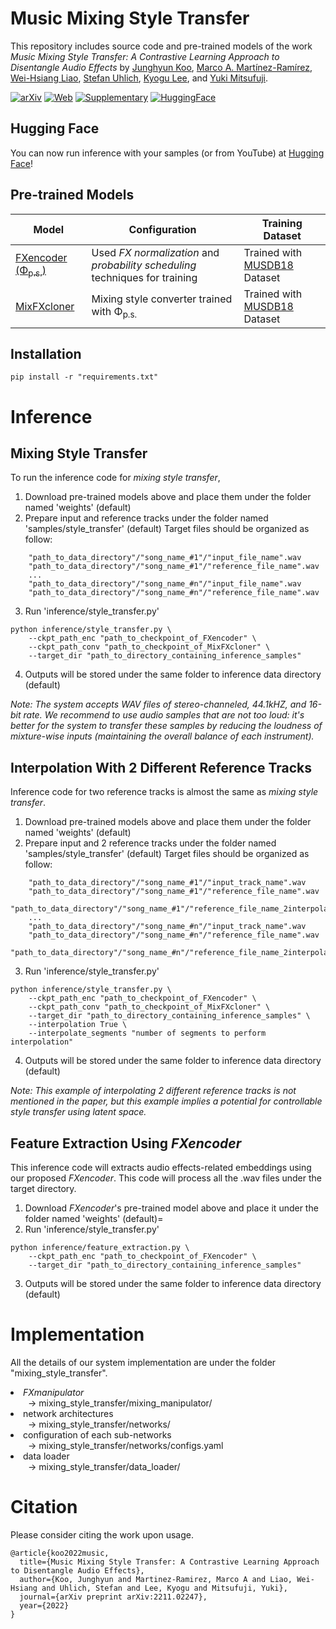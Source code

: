 # Music Mixing Style Transfer

This repository includes source code and pre-trained models of the work *Music Mixing Style Transfer: A Contrastive Learning Approach to Disentangle Audio Effects* by [Junghyun Koo](https://linkedin.com/in/junghyun-koo-525a31251), [Marco A. Martínez-Ramírez](https://m-marco.com/about/), [Wei-Hsiang Liao](https://jp.linkedin.com/in/wei-hsiang-liao-66283154), [Stefan Uhlich](https://scholar.google.de/citations?user=hja8ejYAAAAJ&hl=de), [Kyogu Lee](https://linkedin.com/in/kyogu-lee-7a93b611), and [Yuki Mitsufuji](https://www.yukimitsufuji.com/).


[![arXiv](https://img.shields.io/badge/arXiv-2211.02247-b31b1b.svg)](https://arxiv.org/abs/2211.02247)
[![Web](https://img.shields.io/badge/Web-Demo_Page-green.svg)](https://jhtonyKoo.github.io/MixingStyleTransfer/)
[![Supplementary](https://img.shields.io/badge/Supplementary-Materials-white.svg)](https://tinyurl.com/4math4pm)
[![HuggingFace](https://img.shields.io/badge/🤗-HuggingFace-yellow.svg)](https://huggingface.co/spaces/jhtonyKoo/music_mixing_style_transfer)

## Hugging Face
You can now run inference with your samples (or from YouTube) at [Hugging Face](https://huggingface.co/spaces/jhtonyKoo/music_mixing_style_transfer)!


## Pre-trained Models
| Model | Configuration | Training Dataset |
|-------------|-------------|-------------|
[FXencoder (Φ<sub>p.s.</sub>)](https://drive.google.com/file/d/1BFABsJRUVgJS5UE5iuM03dbfBjmI9LT5/view?usp=sharing) | Used *FX normalization* and *probability scheduling* techniques for training | Trained with [MUSDB18](https://sigsep.github.io/datasets/musdb.html) Dataset
[MixFXcloner](https://drive.google.com/file/d/1Qu8rD7HpTNA1gJUVp2IuaeU_Nue8-VA3/view?usp=sharing) | Mixing style converter trained with Φ<sub>p.s.</sub> | Trained with [MUSDB18](https://sigsep.github.io/datasets/musdb.html) Dataset


## Installation
```
pip install -r "requirements.txt"
```

# Inference

## Mixing Style Transfer

To run the inference code for <i>mixing style transfer</i>, 
1. Download pre-trained models above and place them under the folder named 'weights' (default)
2. Prepare input and reference tracks under the folder named 'samples/style_transfer' (default)
Target files should be organized as follow:
```
    "path_to_data_directory"/"song_name_#1"/"input_file_name".wav
    "path_to_data_directory"/"song_name_#1"/"reference_file_name".wav
    ...
    "path_to_data_directory"/"song_name_#n"/"input_file_name".wav
    "path_to_data_directory"/"song_name_#n"/"reference_file_name".wav
```
3. Run 'inference/style_transfer.py'
```
python inference/style_transfer.py \
    --ckpt_path_enc "path_to_checkpoint_of_FXencoder" \
    --ckpt_path_conv "path_to_checkpoint_of_MixFXcloner" \
    --target_dir "path_to_directory_containing_inference_samples"
```
4. Outputs will be stored under the same folder to inference data directory (default)

*Note: The system accepts WAV files of stereo-channeled, 44.1kHZ, and 16-bit rate. We recommend to use audio samples that are not too loud: it's better for the system to transfer these samples by reducing the loudness of mixture-wise inputs (maintaining the overall balance of each instrument).*



## Interpolation With 2 Different Reference Tracks

Inference code for <interpolating> two reference tracks is almost the same as <i>mixing style transfer</i>.
1. Download pre-trained models above and place them under the folder named 'weights' (default)
2. Prepare input and 2 reference tracks under the folder named 'samples/style_transfer' (default)
Target files should be organized as follow:
```
    "path_to_data_directory"/"song_name_#1"/"input_track_name".wav
    "path_to_data_directory"/"song_name_#1"/"reference_file_name".wav
    "path_to_data_directory"/"song_name_#1"/"reference_file_name_2interpolate".wav
    ...
    "path_to_data_directory"/"song_name_#n"/"input_track_name".wav
    "path_to_data_directory"/"song_name_#n"/"reference_file_name".wav
    "path_to_data_directory"/"song_name_#n"/"reference_file_name_2interpolate".wav
```
3. Run 'inference/style_transfer.py'
```
python inference/style_transfer.py \
    --ckpt_path_enc "path_to_checkpoint_of_FXencoder" \
    --ckpt_path_conv "path_to_checkpoint_of_MixFXcloner" \
    --target_dir "path_to_directory_containing_inference_samples" \
    --interpolation True \
    --interpolate_segments "number of segments to perform interpolation"
```
4. Outputs will be stored under the same folder to inference data directory (default)

*Note: This example of interpolating 2 different reference tracks is not mentioned in the paper, but this example implies a potential for controllable style transfer using latent space.*



## Feature Extraction Using *FXencoder*

This inference code will extracts audio effects-related embeddings using our proposed <i>FXencoder</i>. This code will process all the .wav files under the target directory.

1. Download <i>FXencoder</i>'s pre-trained model above and place it under the folder named 'weights' (default)=
2. Run 'inference/style_transfer.py'
```
python inference/feature_extraction.py \
    --ckpt_path_enc "path_to_checkpoint_of_FXencoder" \
    --target_dir "path_to_directory_containing_inference_samples"
```
3. Outputs will be stored under the same folder to inference data directory (default)




# Implementation

All the details of our system implementation are under the folder "mixing_style_transfer".

<li><i>FXmanipulator</i></li>
&emsp;&emsp;-> mixing_style_transfer/mixing_manipulator/
<li>network architectures</li>
&emsp;&emsp;-> mixing_style_transfer/networks/
<li>configuration of each sub-networks</li>
&emsp;&emsp;-> mixing_style_transfer/networks/configs.yaml
<li>data loader</li>
&emsp;&emsp;-> mixing_style_transfer/data_loader/


# Citation

Please consider citing the work upon usage.

```
@article{koo2022music,
  title={Music Mixing Style Transfer: A Contrastive Learning Approach to Disentangle Audio Effects},
  author={Koo, Junghyun and Martinez-Ramirez, Marco A and Liao, Wei-Hsiang and Uhlich, Stefan and Lee, Kyogu and Mitsufuji, Yuki},
  journal={arXiv preprint arXiv:2211.02247},
  year={2022}
}
```



